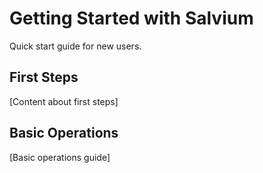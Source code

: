 # Getting Started with Salvium

Quick start guide for new users.

## First Steps

[Content about first steps]

## Basic Operations

[Basic operations guide]
